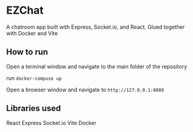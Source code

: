 # EZChat
A chatroom app built with Express, Socket.io, and React. Glued together with Docker and Vite

## How to run
Open a terminal window and navigate to the main folder of the repository

run `docker-compose up`

Open a browser window and navigate to `http://127.0.0.1:8080`


## Libraries used
React
Express
Socket.io
Vite
Docker